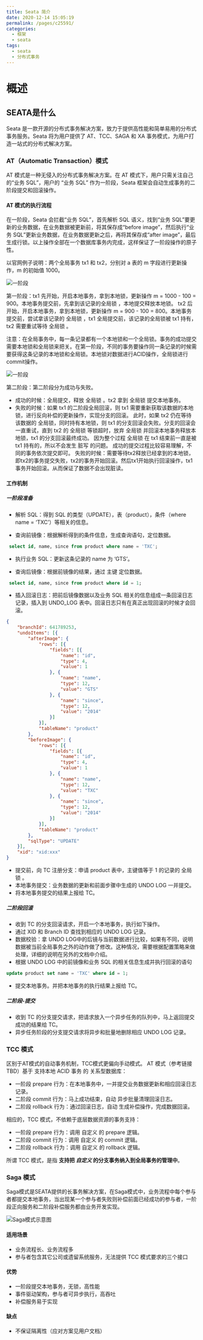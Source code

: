 ```yaml
---
title: Seata 简介
date: 2020-12-14 15:05:19
permalink: /pages/c25591/
categories:
  - 框架
  - seata
tags:
  - seata
  - 分布式事务
---
```

# 概述

## SEATA是什么
Seata 是一款开源的分布式事务解决方案，致力于提供高性能和简单易用的分布式事务服务。Seata 将为用户提供了 AT、TCC、SAGA 和 XA 事务模式，为用户打造一站式的分布式解决方案。

### AT（Automatic Transaction）模式
AT 模式是一种无侵入的分布式事务解决方案。在 AT 模式下，用户只需关注自己的“业务 SQL”，用户的 “业务 SQL” 作为一阶段，Seata 框架会自动生成事务的二阶段提交和回滚操作。

#### AT 模式的执行流程
在一阶段，Seata 会拦截“业务 SQL”，首先解析 SQL 语义，找到“业务 SQL”要更新的业务数据，在业务数据被更新前，将其保存成“before image”，然后执行“业务 SQL”更新业务数据，在业务数据更新之后，再将其保存成“after image”，最后生成行锁。以上操作全部在一个数据库事务内完成，这样保证了一阶段操作的原子性。

以官网例子说明：两个全局事务 tx1 和 tx2，分别对 a 表的 m 字段进行更新操作，m 的初始值 1000。

![一阶段](./images/seata-at-01.jpg)

第一阶段：tx1 先开始，开启本地事务，拿到本地锁，更新操作 m = 1000 - 100 = 900。本地事务提交前，先拿到该记录的全局锁 ，本地提交释放本地锁。 tx2 后开始，开启本地事务，拿到本地锁，更新操作 m = 900 - 100 = 800。本地事务提交前，尝试拿该记录的 全局锁 ，tx1 全局提交前，该记录的全局锁被 tx1 持有，tx2 需要重试等待 全局锁 。

注意：在全局事务中，每一条记录都有一个本地锁和一个全局锁。事务的成功提交需要本地锁和全局锁来把关。在第一阶段，不同的事务要操作同一条记录的时候需要获得这条记录的本地锁和全局锁。本地锁对数据进行ACID操作，全局锁进行commit操作。

![一阶段](./images/seata-at-02.jpg)

第二阶段：第二阶段分为成功与失败。

- 成功的时候：全局提交，释放 全局锁 。tx2 拿到 全局锁 提交本地事务。
- 失败的时候：如果 tx1 的二阶段全局回滚，则 tx1 需要重新获取该数据的本地锁，进行反向补偿的更新操作，实现分支的回滚。
此时，如果 tx2 仍在等待该数据的 全局锁，同时持有本地锁，则 tx1 的分支回滚会失败。分支的回滚会一直重试，直到 tx2 的 全局锁 等锁超时，放弃 全局锁 并回滚本地事务释放本地锁，tx1 的分支回滚最终成功。
因为整个过程 全局锁 在 tx1 结束前一直是被 tx1 持有的，所以不会发生 脏写 的问题。
成功的提交过程比较容易理解，不同的事务依次提交即可。
失败的时候：需要等待tx2释放已经拿到的本地锁，即tx2的事务提交失败，tx2的事务开始回滚。然后tx1开始执行回滚操作，tx1事务开始回滚。从而保证了数据不会出现脏读。

#### 工作机制

##### 一阶段准备


- 解析 SQL：得到 SQL 的类型（UPDATE），表（product），条件（where name = ‘TXC’）等相关的信息。

- 查询前镜像：根据解析得到的条件信息，生成查询语句，定位数据。

```sql 
 select id, name, since from product where name = 'TXC';
```

- 执行业务 SQL：更新这条记录的 name 为 ‘GTS’。

- 查询后镜像：根据前镜像的结果，通过 主键 定位数据。

```sql 
 select id, name, since from product where id = 1;
```

- 插入回滚日志：把前后镜像数据以及业务 SQL 相关的信息组成一条回滚日志记录，插入到 UNDO_LOG 表中。回滚日志只有在真正出现回滚的时候才会回滚。

```json
{
	"branchId": 641789253,
	"undoItems": [{
		"afterImage": {
			"rows": [{
				"fields": [{
					"name": "id",
					"type": 4,
					"value": 1
				}, {
					"name": "name",
					"type": 12,
					"value": "GTS"
				}, {
					"name": "since",
					"type": 12,
					"value": "2014"
				}]
			}],
			"tableName": "product"
		},
		"beforeImage": {
			"rows": [{
				"fields": [{
					"name": "id",
					"type": 4,
					"value": 1
				}, {
					"name": "name",
					"type": 12,
					"value": "TXC"
				}, {
					"name": "since",
					"type": 12,
					"value": "2014"
				}]
			}],
			"tableName": "product"
		},
		"sqlType": "UPDATE"
	}],
	"xid": "xid:xxx"
}

```

- 提交前，向 TC 注册分支：申请 product 表中，主键值等于 1 的记录的 全局锁 。
- 本地事务提交：业务数据的更新和前面步骤中生成的 UNDO LOG 一并提交。
- 将本地事务提交的结果上报给 TC。

##### 二阶段回滚
- 收到 TC 的分支回滚请求，开启一个本地事务，执行如下操作。
- 通过 XID 和 Branch ID 查找到相应的 UNDO LOG 记录。
- 数据校验：拿 UNDO LOG中的后镜与当前数据进行比较，如果有不同，说明数据被当前全局事务之外的动作做了修改。这种情况，需要根据配置策略来做处理，详细的说明在另外的文档中介绍。
- 根据 UNDO LOG 中的前镜像和业务 SQL 的相关信息生成并执行回滚的语句

```sql
update product set name = 'TXC' where id = 1;

```
- 提交本地事务。并把本地事务的执行结果上报给 TC。

##### 二阶段-提交

- 收到 TC 的分支提交请求，把请求放入一个异步任务的队列中，马上返回提交成功的结果给 TC。
- 异步任务阶段的分支提交请求将异步和批量地删除相应 UNDO LOG 记录。

### TCC 模式

区别于AT模式的自动事务机制，TCC模式更偏向手动模式。
AT 模式（参考链接 TBD）基于 支持本地 ACID 事务 的 关系型数据库：

- 一阶段 prepare 行为：在本地事务中，一并提交业务数据更新和相应回滚日志记录。
- 二阶段 commit 行为：马上成功结束，自动 异步批量清理回滚日志。
- 二阶段 rollback 行为：通过回滚日志，自动 生成补偿操作，完成数据回滚。

相应的，TCC 模式，不依赖于底层数据资源的事务支持：

- 一阶段 prepare 行为：调用 自定义 的 prepare 逻辑。
- 二阶段 commit 行为：调用 自定义 的 commit 逻辑。
- 二阶段 rollback 行为：调用 自定义 的 rollback 逻辑。

所谓 TCC 模式，是指 **支持把 _自定义_ 的分支事务纳入到全局事务的管理中**。

### Saga 模式
Saga模式是SEATA提供的长事务解决方案，在Saga模式中，业务流程中每个参与者都提交本地事务，当出现某一个参与者失败则补偿前面已经成功的参与者，一阶段正向服务和二阶段补偿服务都由业务开发实现。

![Saga模式示意图](./images/seata-seaga-01.png)


#### 适用场景
- 业务流程长、业务流程多
- 参与者包含其它公司或遗留系统服务，无法提供 TCC 模式要求的三个接口
#### 优势
- 一阶段提交本地事务，无锁，高性能
- 事件驱动架构，参与者可异步执行，高吞吐
- 补偿服务易于实现
#### 缺点
- 不保证隔离性（应对方案见用户文档）